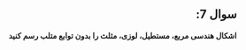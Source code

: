 <div dir="rtl" >
  
## سوال 7:

**اشکال هندسی مربع، مستطیل، لوزی، مثلث را بدون توابع متلب رسم کنید**

</div>

```


 ```
